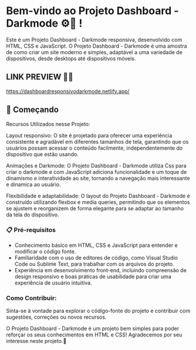 # Bem-vindo ao Projeto Dashboard - Darkmode ⚙️🌚 !

Este é um Projeto Dashboard - Darkmode responsiva, desenvolvido com HTML, CSS e JavaScript. O Projeto Dashboard - Darkmode é uma amostra de como criar um site moderno e simples, adaptável a uma variedade de dispositivos, desde desktops até dispositivos móveis.

## LINK PREVIEW 👨‍💻
https://dashboardresponsivodarkmode.netlify.app/

## 🚀 Começando

Recursos Utilizados nesse Projeto:

Layout responsivo: O site é projetado para oferecer uma experiência consistente e agradável em diferentes tamanhos de tela, garantindo que os usuários possam acessar o conteúdo facilmente, independentemente do dispositivo que estão usando.

Animações e Darkmode: O Projeto Dashboard - Darkmode utiliza Css para criar o darkmode e com JavaScript adiciona funcionalidade e um toque de dinamismo e interatividade ao site, tornando a navegação mais interessante e dinamica ao usuário.

Flexibilidade e adaptabilidade: O layout do Projeto Dashboard - Darkmode é construído utilizando flexbox e media queries, permitindo que os elementos se ajustem e reorganizem de forma elegante para se adaptar ao tamanho da tela do dispositivo.

### 📋 Pré-requisitos

 - Conhecimento básico em HTML, CSS e JavaScript para entender e modificar o código fonte.
 - Familiaridade com o uso de editores de código, como Visual Studio Code ou Sublime Text, para trabalhar com os arquivos do projeto.
 - Experiência em desenvolvimento front-end, incluindo compreensão de design responsivo e boas práticas de usabilidade para criar uma experiência de usuário intuitiva.

### Como Contribuir:

Sinta-se à vontade para explorar o código-fonte do projeto e contribuir com sugestões, correções ou novos recursos.

O Projeto Dashboard - Darkmode é um projeto bem simples para poder reforçar os seus conhecimentos em HTML e CSS! Agradecemos por seu interesse  neste projeto.🎥 
